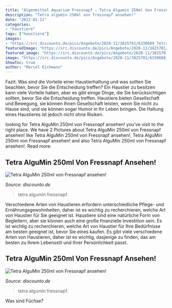 ```yaml
---
title: "Algenmittel Aquarium Fressnapf - Tetra Algumin 250ml Von Fressnapf Ansehen!"
description: "Tetra algumin 250ml von fressnapf ansehen!"
date: "2022-01-11"
categories:
- "haustiere"
tags: ["haustiere"]
images:
- "https://src.discounto.de/pics/Angebote/2020-11/3825701/6330689_Tetra-AlguMin-250ml_original.jpg"
featuredImage: "https://src.discounto.de/pics/Angebote/2020-11/3825701/6330688_Tetra-AlguMin-250ml_original.jpg"
featured_image: "https://src.discounto.de/pics/Angebote/2020-11/3825701/6330688_Tetra-AlguMin-250ml_original.jpg"
image: "https://src.discounto.de/pics/Angebote/2020-11/3825701/6330688_Tetra-AlguMin-250ml_original.jpg"
ShowToc: true
author: "Marcel Eichmann"
---
```



Fazit: Was sind die Vorteile einer Haustierhaltung und was sollten Sie beachten, bevor Sie die Entscheidung treffen?
Ein Haustier zu besitzen kann viele Vorteile haben, aber es gibt einige Dinge, die Sie berücksichtigen sollten, bevor Sie die Entscheidung treffen. Haustiere bieten Gesellschaft und Bewegung, sie können Ihnen Gesellschaft leisten, wenn Sie nicht zu Hause sind, und sie können sogar Humor in Ihr Leben bringen. Die Haltung eines Haustieres ist jedoch nicht ohne Risiken.

	

		
looking for Tetra AlguMin 250ml von Fressnapf ansehen! you've visit to the right place. We have 2 Pictures about Tetra AlguMin 250ml von Fressnapf ansehen! like Tetra AlguMin 250ml von Fressnapf ansehen!, Tetra AlguMin 250ml von Fressnapf ansehen! and also Tetra AlguMin 250ml von Fressnapf ansehen!. Read more:
		
    
## Tetra AlguMin 250ml Von Fressnapf Ansehen!

<img loading=lazy src="https://src.discounto.de/pics/Angebote/2020-11/3825701/6330689_Tetra-AlguMin-250ml_original.jpg" onerror="this.onerror=null;this.src='https://tse4.mm.bing.net/th?id=OIP.XDTMFtE6_7uK25W_TVv3VgHaHa&amp;pid=15.1';" alt="Tetra AlguMin 250ml von Fressnapf ansehen!">

_Source: discounto.de_

>tetra algumin fressnapf. 

	

Verschiedene Arten von Haustieren erfordern unterschiedliche Pflege- und Ernährungsgewohnheiten, daher ist es wichtig zu recherchieren, welche Art von Haustier für Sie geeignet ist.
Haustiere sind eine natürliche Form von Begleitern, aber sie können auch eine große finanzielle Investition sein. Es ist wichtig zu recherchieren, welche Art von Haustier für Ihre Bedürfnisse am besten geeignet ist, bevor Sie eines kaufen. Es gibt viele verschiedene Arten von Haustieren, daher ist es wichtig, dasjenige zu finden, das am besten zu Ihrem Lebensstil und Ihrer Persönlichkeit passt.

    
## Tetra AlguMin 250ml Von Fressnapf Ansehen!

<img loading=lazy src="https://src.discounto.de/pics/Angebote/2020-11/3825701/6330688_Tetra-AlguMin-250ml_original.jpg" onerror="this.onerror=null;this.src='https://tse3.mm.bing.net/th?id=OIP.ECx4Ldfb5ZaqUeLcqDGB4QHaHa&amp;pid=15.1';" alt="Tetra AlguMin 250ml von Fressnapf ansehen!">

_Source: discounto.de_

>tetra algumin fressnapf. 

	

Was sind Füchse?

